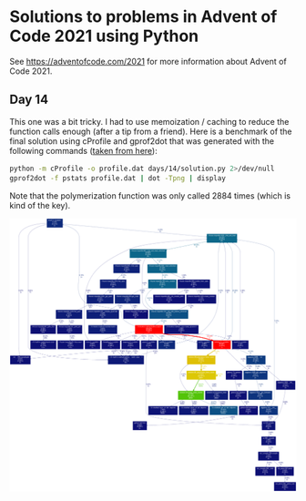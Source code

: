 # Solutions to problems in Advent of Code 2021 using Python 

See https://adventofcode.com/2021 for more information about Advent of Code 2021.

## Day 14
This one was a bit tricky. I had to use memoization / caching to reduce the function calls enough (after a tip from a friend).
Here is a benchmark of the final solution using cProfile and gprof2dot that was generated with the following commands ([taken from here](https://github.com/emanuelen5/rpi-led-server/blob/master/doc/benchmarks.md)):

```bash
python -m cProfile -o profile.dat days/14/solution.py 2>/dev/null
gprof2dot -f pstats profile.dat | dot -Tpng | display
```

Note that the polymerization function was only called 2884 times (which is kind of the key).

![Profiling for day 14](./days/14/benchmark.png)

